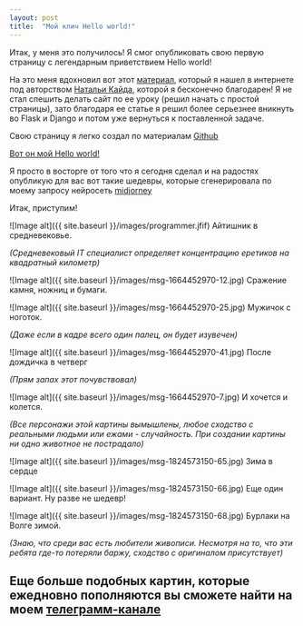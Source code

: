 ```yaml
---
layout: post
title:  "Мой клич Hello world!"
---
```

 Итак, у меня это получилось! Я смог опубликовать свою первую страницу с легендарным приветствием Hello world!

На это меня вдохновил вот этот [материал](https://proglib.io/p/flask-za-chas-chast-1-sozdaem-adaptivnyy-sayt-dlya-github-pages-2022-06-20), 
который я нашел в интернете под авторством  [Натальи Кайда](https://github.com/natkaida), которой я бесконечно благодарен!
Я не стал спешить делать сайт по ее уроку (решил начать с простой страницы), зато благодаря ее статье я решил более серьезнее вникнуть во Flask и Django и потом уже вернуться к поставленной задаче. 

Свою страницу я легко создал по материалам [Github](https://pages.github.com/)

[Вот он мой Hello world!](https://uzundemir.github.io/my_site/)

Я просто в восторге от того что я сегодня сделал и на радостях опубликую для вас вот такие шедевры, которые сгенерировала по моему запросу нейросеть [midjorney](https://midjourney.com/)


Итак, приступим!

![Image alt]({{ site.baseurl }}/images/programmer.jfif)
Айтишник в средневековье.

*(Средневековый IT специалист определяет концентрацию еретиков на квадратный километр)*  



![Image alt]({{ site.baseurl }}/images/msg-1664452970-12.jpg)
Сражение камня, ножниц и бумаги.



![Image alt]({{ site.baseurl }}/images/msg-1664452970-25.jpg)
Мужичок с ноготок. 

*(Даже если в кадре всего один палец, он будет изувечен)* 



![Image alt]({{ site.baseurl }}/images/msg-1664452970-41.jpg)
После дождичка в четверг 

*(Прям запах этот почувствовал)*



![Image alt]({{ site.baseurl }}/images/msg-1664452970-7.jpg)
И хочется и колется.

*(Все персонажи этой картины вымышлены, любое сходство с реальными людьми или ежами - случайность. 
При создании картины ни одно животное не пострадало)*

![Image alt]({{ site.baseurl }}/images/msg-1824573150-65.jpg)
Зима в сердце



![Image alt]({{ site.baseurl }}/images/msg-1824573150-66.jpg)
Еще один вариант. Ну разве не шедевр!


![Image alt]({{ site.baseurl }}/images/msg-1824573150-68.jpg)
Бурлаки на Волге зимой. 

*(Знаю, что среди вас есть любители живописи. 
Несмотря на то, что эти ребята где-то потеряли баржу, сходство с оригиналом присутствует)* 


## Eще больше подобных картин, которые ежедновно пополняются вы сможете найти на моем [телеграмм-канале](https://web.telegram.org/z/#-1664452970)


